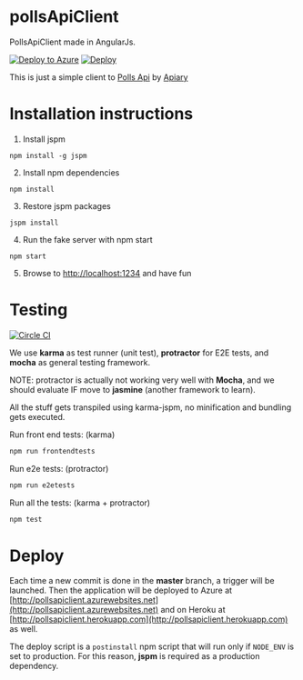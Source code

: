 # pollsApiClient
PollsApiClient made in AngularJs.

[![Deploy to Azure](http://azuredeploy.net/deploybutton.png)](https://azuredeploy.net/)
[![Deploy](https://www.herokucdn.com/deploy/button.png)](https://heroku.com/deploy)

This is just a simple client to [Polls Api](http://docs.pollsapi.apiary.io) by [Apiary](http://www.apiary.io)

# Installation instructions

1. Install jspm

  ```npm install -g jspm```

2. Install npm dependencies

  ```npm install```

3. Restore jspm packages

  ```jspm install```

4. Run the fake server with npm start

  ```npm start```

5. Browse to [http://localhost:1234](http://localhost:1234) and have fun

# Testing

[![Circle CI](https://circleci.com/gh/XVincentX/pollsApiClient.svg?style=svg)](https://circleci.com/gh/XVincentX/pollsApiClient)

We use **karma** as test runner (unit test), **protractor** for E2E tests, and **mocha** as general testing framework.

NOTE: protractor is actually not working very well with **Mocha**, and we should evaluate IF move to **jasmine** (another framework to learn).

All the stuff gets transpiled using karma-jspm, no minification and bundling gets executed.

Run front end tests: (karma)
```bash
npm run frontendtests
```

Run e2e tests: (protractor)
```bash
npm run e2etests
```

Run all the tests: (karma + protractor)
```bash
npm test
```

# Deploy

Each time a new commit is done in the **master** branch, a trigger will be launched. Then the application will be deployed to Azure at [http://pollsapiclient.azurewebsites.net](http://pollsapiclient.azurewebsites.net) and on Heroku at [http://pollsapiclient.herokuapp.com](http://pollsapiclient.herokuapp.com) as well.

The deploy script is a `postinstall` npm script that will run only if `NODE_ENV` is set to production. For this reason, **jspm** is required as a production dependency.
